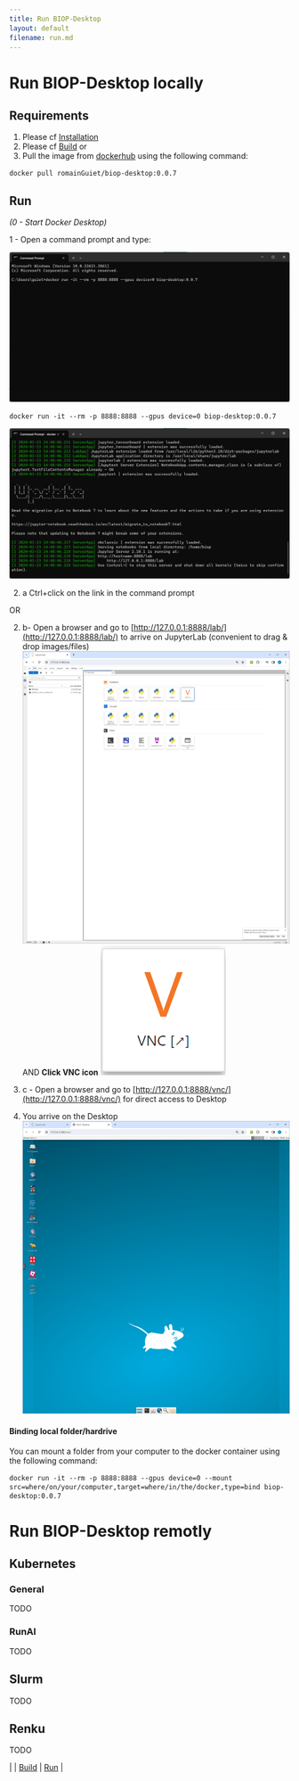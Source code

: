 ```yaml
---
title: Run BIOP-Desktop
layout: default
filename: run.md
--- 
```


# Run BIOP-Desktop locally

## Requirements

1. Please cf [Installation](/installation.md) 
2. Please cf [Build](/build.md) 
or 
2. Pull the image from [dockerhub](https://hub.docker.com/r/biop/biop-desktop) using the following command:

```
docker pull romainGuiet/biop-desktop:0.0.7
```

## Run 

*(0 - Start Docker Desktop)*

1 - Open a command prompt and type:

![start terminal](/resources/local_run_00.png)

```
docker run -it --rm -p 8888:8888 --gpus device=0 biop-desktop:0.0.7
```

![start jupyter lab](/resources/local_run_01.png)

2. a Ctrl+click on the link in the command prompt 

OR

2. b- Open a browser and go to [http://127.0.0.1:8888/lab/](http://127.0.0.1:8888/lab/) to arrive on JupyterLab (convenient to drag & drop images/files)
![jupyter lab](/resources/local_JupyterLab.png)
AND 
**Click VNC icon**
![VNC](/resources/VNC_icon.png)

2. c - Open a browser and go to [http://127.0.0.1:8888/vnc/](http://127.0.0.1:8888/vnc/) for direct access to Desktop

3. You arrive on the Desktop
![desktop](/resources/local_BIOP-desktop.png)

#### Binding local folder/hardrive

You can mount a folder from your computer to the docker container using the following command:

```
docker run -it --rm -p 8888:8888 --gpus device=0 --mount src=where/on/your/computer,target=where/in/the/docker,type=bind biop-desktop:0.0.7
```

# Run BIOP-Desktop remotly

## Kubernetes

### General
TODO

### RunAI
TODO

## Slurm

TODO

## Renku

TODO



| | [Build](/build.md) | [Run](/run.md) |